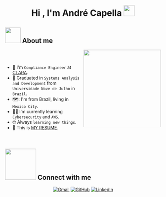 <h1 align="center">Hi , I'm André Capella <img src="https://media.giphy.com/media/hvRJCLFzcasrR4ia7z/giphy.gif" width="35"></h1>
	
## <picture><img src = "https://github.com/7oSkaaa/7oSkaaa/blob/main/Images/about_me.gif?raw=true" width = 50px></picture> About me

<picture> <img align="right" src="https://github.com/7oSkaaa/7oSkaaa/blob/main/Images/Right_Side.gif?raw=true" width = 250px></picture>

<br><br>

- :bank: I'm `Compliance Engineer` at [CLARA](https://www.clara.com/es-mx/). 
- :school: Graduated in `Systems Analysis and Development` from `Universidade Nove de Julho` in `Brazil`.
- 🗺️: I'm from Brazil, living in `Mexico City`.
- :student: I’m currently learning `Cybersecurity` and `AWS`.
- :nerd_face: Always `learning new things`.
- :thinking: This is [MY RESUME](http://lnkiy.in/Ahmed_Hossam_Resume).
<br>

## <picture> <img src="https://github.com/7oSkaaa/7oSkaaa/blob/main/Images/Connect-with-me.gif?raw=true" width="100px"> </picture> Connect with me
<p align="center">
	<a href="mailto:andre.capella.itpro@gmail.com"><img img src="https://img.shields.io/badge/gmail-%23EA4335.svg?style=plastic&logo=gmail&logoColor=white" alt="Gmail"/></a>
	<a href="https://github.com"><img src="https://img.shields.io/badge/github-%23181717.svg?style=plastic&logo=github&logoColor=white" alt="GitHub"/></a>
	<a href="https://www.linkedin.com/in/acapella"><img src="https://img.shields.io/badge/linkedin-%230A66C2.svg?style=plastic&logo=linkedin&logoColor=white" alt="LinkedIn"/></a>
</p>
